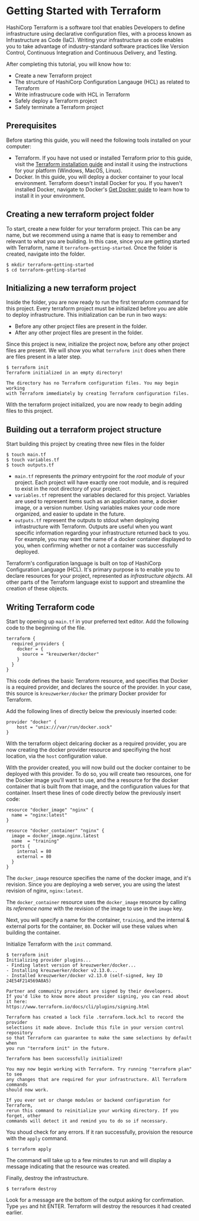# Getting Started with Terraform

HashiCorp Terraform is a software tool that enables Developers to define infrastructure using declarative configuration files, with a process known as Infrastructure as Code (IaC). Writing your infrastructure as code enables you to take advantage of industry-standard software practices like Version Control, Continuous Integration and Continuous Delivery, and Testing.

After completing this tutorial, you will know how to:

* Create a new Terraform project
* The structure of HashiCorp Configuration Langauge (HCL) as related to Terraform
* Write infrastrucure code with HCL in Terraform
* Safely deploy a Terraform project
* Safely terminate a Terraform project

## Prerequisites

Before starting this guide, you will need the following tools installed on your computer:

* Terraform. If you have not used or installed Terraform prior to this guide, visit the [Terraform installation guide](https://learn.hashicorp.com/tutorials/terraform/install-cli) and install it using the instructions for your platform (Windows, MacOS, Linux).
* Docker. In this guide, you will deploy a docker container to your local environment. Terraform doesn't install Docker for you. If you haven't installed Docker, navigate to Docker's [Get Docker guide](https://docs.docker.com/get-docker/) to learn how to install it in your environment.

## Creating a new terraform project folder

To start, create a new folder for your terraform project. This can be any name, but we recommend using a name that is easy to remember and relevant to what you are building. In this case, since you are getting started with Terraform, name it `terraform-getting-started`. Once the folder is created, navigate into the folder.

```shell
$ mkdir terraform-getting-started
$ cd terraform-getting-started
```



## Initializing a new terraform project

Inside the folder, you are now ready to run the first terraform command for this project. Every terraform project must be initialized before you are able to deploy infrastructure. This initialization can be run in two ways:

* Before any other project files are present in the folder.
* After any other project files are present in the folder.

Since this project is new, initialize the project now, before any other project files are present. We will show you what `terraform init` does when there are files present in a later step.

```shell
$ terraform init
Terraform initialized in an empty directory!

The directory has no Terraform configuration files. You may begin working
with Terraform immediately by creating Terraform configuration files.
```

With the terraform project initialized, you are now ready to begin adding files to this project.

## Building out a terraform project structure

Start building this project by creating three new files in the folder

```shell
$ touch main.tf
$ touch variables.tf
$ touch outputs.tf
```

*  `main.tf` represents the *primary* entrypoint for the *root module* of your project. Each project will have exactly one root module, and is required to exist in the root directory of your project.
* `variables.tf` represent the variables declared for this project. Variables are used to represent items such as an application name, a docker image, or a version number. Using variables makes your code more organized, and easier to update in the future.
* `outputs.tf` represent the outputs to stdout when deploying infrastructure with Terraform. Outputs are useful when you want specific information regarding your infrastructure returned back to you. For example, you may want the name of a docker container displayed to you, when confirming whether or not a container was successfully deployed.

Terraform's configuration language is built on top of HashiCorp Configuration Language (HCL). It's primary purpose is to enable you to declare resources for your project, represented as *infrastructure objects*. All other parts of the Terraform language exist to support and streamline the creation of these objects.

## Writing Terraform code

Start by opening up `main.tf` in your preferred text editor. Add the following code to the beginning of the file.

```hcl
terraform {
  required_providers {
    docker = {
      source = "kreuzwerker/docker"
    }
  }
}
```

This code defines the basic Terraform resource, and specifies that Docker is a required provider, and declares the source of the provider. In your case, this source is `kreuzwerker/docker` the primary Docker provider for Terraform. 

Add the following lines of directly below the previously inserted code:

```hcl
provider "docker" {
    host = "unix:///var/run/docker.sock"
}
```

With the terraform object delcaring docker as a required provider, you are now creating the docker provider resource and specifiying the host location, via the `host` configuration value.

With the provider created, you will now build out the docker container to be deployed with this provider. To do so, you will create two resources, one for the Docker image you'll want to use, and the a resource for the docker container that is built from that image, and the configuration values for that container. Insert these lines of code directly below the previously insert code:

```hcl
resource "docker_image" "nginx" {
  name = "nginx:latest"
}

resource "docker_container" "nginx" {
  image = docker_image.nginx.latest
  name  = "training"
  ports {
    internal = 80
    external = 80
  }
}

```

The `docker_image` resource specifies the name of the docker image, and it's revision. Since you are deploying a web server, you are using the latest revision of nginx, `nginx:latest`.

The `docker_container` resource uses the  `docker_image` resource by calling its *reference name* with the revision of the image to use in the `image` key. 

Next,  you will specify a name for the container, `training`, and the internal & external ports for the container, `80`. Docker will use these values when building the container.

Initialize Terraform with the `init` command.

```shell
$ terraform init
Initializing provider plugins...
- Finding latest version of kreuzwerker/docker...
- Installing kreuzwerker/docker v2.13.0...
- Installed kreuzwerker/docker v2.13.0 (self-signed, key ID 24E54F214569A8A5)

Partner and community providers are signed by their developers.
If you'd like to know more about provider signing, you can read about it here:
https://www.terraform.io/docs/cli/plugins/signing.html

Terraform has created a lock file .terraform.lock.hcl to record the provider
selections it made above. Include this file in your version control repository
so that Terraform can guarantee to make the same selections by default when
you run "terraform init" in the future.

Terraform has been successfully initialized!

You may now begin working with Terraform. Try running "terraform plan" to see
any changes that are required for your infrastructure. All Terraform commands
should now work.

If you ever set or change modules or backend configuration for Terraform,
rerun this command to reinitialize your working directory. If you forget, other
commands will detect it and remind you to do so if necessary.
```

You shoud check for any errors. If it ran successfully, provision the resource with the `apply` command.

```shell
$ terraform apply
```

The command will take up to a few minutes to run and will display a message indicating that the resource was created.

Finally, destroy the infrastructure.

```shell
$ terraform destroy
```

Look for a message are the bottom of the output asking for confirmation. Type `yes` and hit ENTER. Terraform will destroy the resources it had created earlier.
